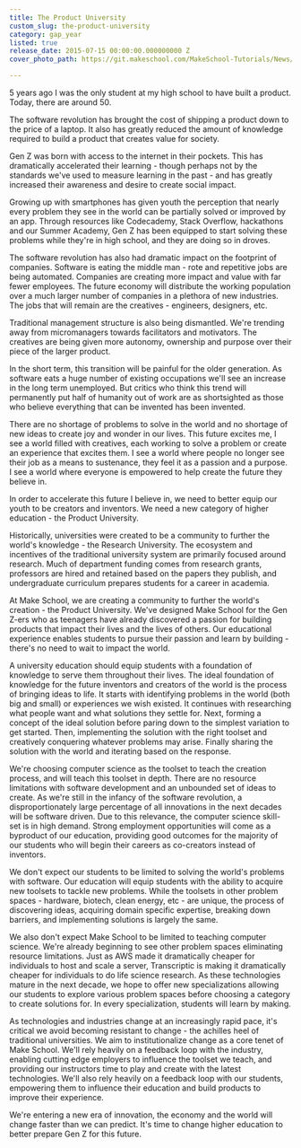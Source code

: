 ```yaml
---
title: The Product University
custom_slug: the-product-university
category: gap_year
listed: true
release_date: 2015-07-15 00:00:00.000000000 Z
cover_photo_path: https://git.makeschool.com/MakeSchool-Tutorials/News/b131077537a3744820abb5870508094fe91c5724//5bb25c83-6e50-44bc-a188-1d39f9220e3c/cover_photo.jpeg

---
```

5 years ago I was the only student at my high school to have built a product. Today, there are around 50. 

The software revolution has brought the cost of shipping a product down to the price of a laptop. It also has greatly reduced the amount of knowledge required to build a product that creates value for society. 

Gen Z was born with access to the internet in their pockets. This has dramatically accelerated their learning - though perhaps not by the standards we've used to measure learning in the past - and has greatly increased their awareness and desire to create social impact.

Growing up with smartphones has given youth the perception that nearly every problem they see in the world can be partially solved or improved by an app. Through resources like Codecademy, Stack Overflow, hackathons and our Summer Academy, Gen Z has been equipped to start solving these problems while they're in high school, and they are doing so in droves.

The software revolution has also had dramatic impact on the footprint of companies. Software is eating the middle man - rote and repetitive jobs are being automated. Companies are creating more impact and value with far fewer employees. The future economy will distribute the working population over a much larger number of companies in a plethora of new industries. The jobs that will remain are the creatives - engineers, designers, etc.

Traditional management structure is also being dismantled. We're trending away from micromanagers towards facilitators and motivators. The creatives are being given more autonomy, ownership and purpose over their piece of the larger product.

In the short term, this transition will be painful for the older generation. As software eats a huge number of existing occupations we'll see an increase in the long term unemployed. But critics who think this trend will permanently put half of humanity out of work are as shortsighted as those who believe everything that can be invented has been invented. 

There are no shortage of problems to solve in the world and no shortage of new ideas to create joy and wonder in our lives. This future excites me, I see a world filled with creatives, each working to solve a problem or create an experience that excites them. I see a world where people no longer see their job as a means to sustenance, they feel it as a passion and a purpose. I see a world where everyone is empowered to help create the future they believe in.

In order to accelerate this future I believe in, we need to better equip our youth to be creators and inventors. We need a new category of higher education - the Product University. 

Historically, universities were created to be a community to further the world's knowledge - the Research University. The ecosystem and incentives of the traditional university system are primarily focused around research. Much of department funding comes from research grants, professors are hired and retained based on the papers they publish, and undergraduate curriculum prepares students for a career in academia.

At Make School, we are creating a community to further the world's creation - the Product University. We've designed Make School for the Gen Z-ers who as teenagers have already discovered a passion for building products that impact their lives and the lives of others. Our educational experience enables students to pursue their passion and learn by building - there's no need to wait to impact the world.

A university education should equip students with a foundation of knowledge to serve them throughout their lives. The ideal foundation of knowledge for the future inventors and creators of the world is the process of bringing ideas to life. It starts with identifying problems in the world (both big and small) or experiences we wish existed. It continues with researching what people want and what solutions they settle for. Next, forming a concept of the ideal solution before paring down to the simplest variation to get started. Then, implementing the solution with the right toolset and creatively conquering whatever problems may arise. Finally sharing the solution with the world and iterating based on the response.

We're choosing computer science as the toolset to teach the creation process, and will teach this toolset in depth. There are no resource limitations with software development and an unbounded set of ideas to create. As we're still in the infancy of the software revolution, a disproportionately large percentage of all innovations in the next decades will be software driven. Due to this relevance, the computer science skill-set is in high demand. Strong employment opportunities will come as a byproduct of our education, providing good outcomes for the majority of our students who will begin their careers as co-creators instead of inventors.

We don't expect our students to be limited to solving the world's problems with software. Our education will equip students with the ability to acquire new toolsets to tackle new problems. While the toolsets in other problem spaces - hardware, biotech, clean energy, etc - are unique, the process of discovering ideas, acquiring domain specific expertise, breaking down barriers, and implementing solutions is largely the same.

We also don't expect Make School to be limited to teaching computer science. We're already beginning to see other problem spaces eliminating resource limitations. Just as AWS made it dramatically cheaper for individuals to host and scale a server, Transcriptic is making it dramatically cheaper for individuals to do life science research. As these technologies mature in the next decade, we hope to offer new specializations allowing our students to explore various problem spaces before choosing a category to create solutions for. In every specialization, students will learn by making.

As technologies and industries change at an increasingly rapid pace, it's critical we avoid becoming resistant to change - the achilles heel of traditional universities. We aim to institutionalize change as a core tenet of Make School. We'll rely heavily on a feedback loop with the industry, enabling cutting edge employers to influence the toolset we teach, and providing our instructors time to play and create with the latest technologies. We'll also rely heavily on a feedback loop with our students, empowering them to influence their education and build products to improve their experience.

We're entering a new era of innovation, the economy and the world will change faster than we can predict. It's time to change higher education to better prepare Gen Z for this future.
